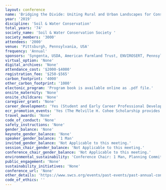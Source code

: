 ```yaml
---
layout: conference 
name: 'Bridging the Divide: Uniting Rural and Urban Landscapes for Conservation'
year: '2019'
discipline: 'Soil & Water Conservation'
total_years: '74'
society_name: 'Soil & Water Conservation Society '
society_members: '3000'
attendees: '2000'
venue: 'Pittsburgh, Pennsylvania, USA'
frequency: 'Annual'
sponsors: 'Syngenta, USDA, American Farmland Trust, ENVIROSERT, Pennsylvania department of Agriculture, The Fertalizer Institute, Agri Drain Corporation'
virtual_option: 'None'
digital_archives: 'None'
attendance_cost: '$2000-$4000'
registration_fee: '$250-$565'
carbon_footprint: '4000'
other_carbon_footprint: '1000'
electonic_program: 'Program book is available online as .pdf file.'
onsite_maternity: 'None'
onsite_childcare: 'None'
caregiver_grant: 'None'
career_development: 'Yes (Student and Early Career Professional Development Session: SWCS will hold a special session for student and early career professional attendees. The session will highlight the professional development opportunities throughout the conference, discuss benefits of an SWCS membership, provide tips for engaging in professional networking, and more. Attendance is encouraged for professionals wishing to connect with students.)'
ecr_promotion_events: 'Yes (The Melville H. Cohee Scholarship provides financialassistance to members of SWCS who are in their junior or senior year of fulltime undergraduate study or pursuing graduate level studies, with a natural resource conservation orientation at an accredited college or university.)'
travel_awards: 'None'
code_of_conduct: 'None'
safety_instructions: 'None'
gender_balance: 'None'
keynote_gender_balance: 'None'
speaker_gender_balance: '1 Man'
invited_gender_balance: 'Not Applicable to this meeting.'
session_chair_gender_balance: 'Not Applicable to this meeting.'
conference_chair_gender_balance: 'Not Applicable to this meeting.'
environmental_sustainability: 'Conference Chair: 1 Man, Planning Committee: 4 Women: 3 Men'
public_engagement: 'None'
sustainability_initiatives: 'None'
conference_url: 'None'
other_details: 'https://www.swcs.org/events/past-events/past-annual-conferences/'
code_of_ethics: ''
---
```

